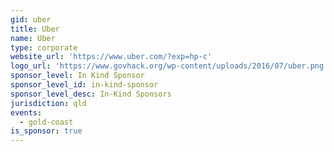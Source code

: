 ```yaml
---
gid: uber
title: Uber
name: Uber
type: corporate
website_url: 'https://www.uber.com/?exp=hp-c'
logo_url: 'https://www.govhack.org/wp-content/uploads/2016/07/uber.png'
sponsor_level: In Kind Sponsor
sponsor_level_id: in-kind-sponsor
sponsor_level_desc: In-Kind Sponsors
jurisdiction: qld
events:
  - gold-coast
is_sponsor: true
---
```


